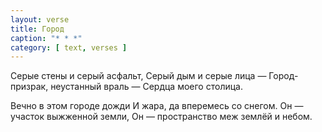 ```yaml
---
layout: verse
title: Город
caption: "* * *"
category: [ text, verses ]
---
```

Серые стены и серый асфальт,
Серый дым и серые лица —
Город-призрак, неустанный враль —
Сердца моего столица.

Вечно в этом городе дожди
И жара, да вперемесь со снегом.
Он — участок выжженной земли,
Он — пространство меж землёй и небом.
